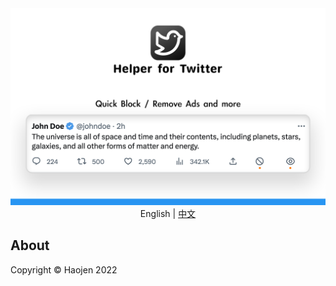 <div align="center">
    <img src="./images/Helper-for-Twitter-en.png" alt="">
</div>

<div align="center">
    <span>English</span> | <a href="/README.md">中文</a>
</div>

<h2>About</h2>
Copyright © Haojen 2022